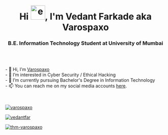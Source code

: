 <h1 align="center">Hi <img src="https://emoji.gg/assets/emoji/wavegif_1860.gif" alt="error loading image" height="45" width="45">, I'm Vedant Farkade aka Varospaxo</h1>
<h3 align="center">B.E. Information Technology Student at University of Mumbai</h3></br></br>
<p>- 👋 Hi, I’m <a href="https://github.com/varospaxo/">Varospaxo</a></br>
- 👀 I’m interested in Cyber Security / Ethical Hacking</br>
- 🌱 I’m currently pursuing Bachelor's Degree in Information Technology</br>
- 📫 You can reach me on my social media accounts <a href="https://linktr.ee/vedantfar">here</a>.</p></br>

<a href="https://github.com/varospaxo/"><img src="https://komarev.com/ghpvc/?username=varospaxo&label=Profile%20views&color=blue&style=flat-square" alt="varospaxo" /></a>
<p align="left"> <a href="https://www.linkedin.com/in/vedantfar" target="blank"><img src="https://img.shields.io/badge/Connect With Vedant-%230077B5.svg?style=for-the-badge&logo=linkedin&logoColor=white" alt="vedantfar" /></a> </p>
<p align="left"> <a href="https://tryhackme.com/r/p/varospaxo" target="blank"><img src="https://tryhackme.com/api/v2/badges/public-profile?userPublicId=1994152" alt="thm-varospaxo" /></a>
<!-- <p align=left><img align="center" src="https://github-readme-stats.vercel.app/api?username=varospaxo&show_icons=true&locale=en&theme=transparent" alt="varospaxo" /></p> -->

<!-- <p align=left><img align="center" src="https://github-readme-stats.vercel.app/api/top-langs/?username=varospaxo&layout=compact&hide=html&theme=transparent" alt="varospaxo" /></p> -->


<!---
varospaxo/varospaxo is a ✨ special ✨ repository because its `README.md` (this file) appears on your GitHub profile.
You can click the Preview link to take a look at your changes.
--->
